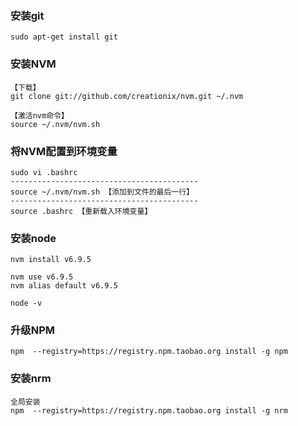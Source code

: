 ### 安装git
```
sudo apt-get install git
```

### 安装NVM 
```
【下载】
git clone git://github.com/creationix/nvm.git ~/.nvm

【激活nvm命令】
source ~/.nvm/nvm.sh
```

### 将NVM配置到环境变量

```
sudo vi .bashrc
------------------------------------------
source ~/.nvm/nvm.sh 【添加到文件的最后一行】
------------------------------------------
source .bashrc 【重新载入环境变量】
```

### 安装node
```
nvm install v6.9.5

nvm use v6.9.5
nvm alias default v6.9.5

node -v
```

### 升级NPM
```
npm  --registry=https://registry.npm.taobao.org install -g npm
```

### 安装nrm
```
全局安装
npm  --registry=https://registry.npm.taobao.org install -g nrm
```
